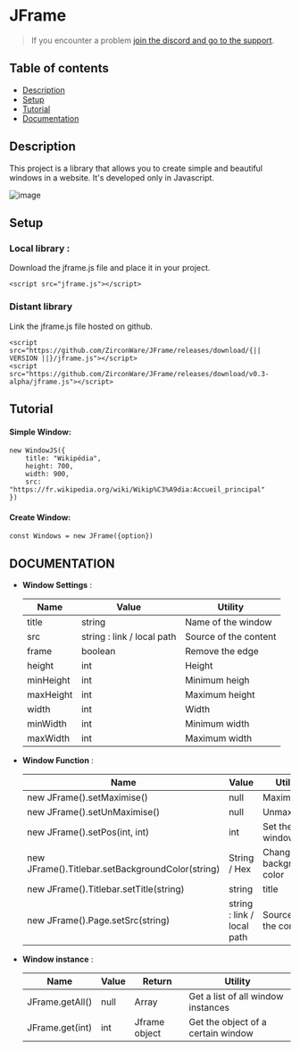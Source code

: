 # JFrame

> If you encounter a problem [join the discord and go to the support](https://discord.gg/8BnPPR89MG).

## Table of contents
* [Description](#description)
* [Setup](#setup)
* [Tutorial](#tutorial)
* [Documentation](#documentation)

## Description
This project is a library that allows you to create simple and beautiful windows in a website.
It's developed only in Javascript.

![image](https://user-images.githubusercontent.com/46485459/135723707-ac0c8fe9-fbe7-4d3d-a2b7-85d5a6378e6c.png)
	
## Setup
### Local library :

Download the jframe.js file and place it in your project.

```
<script src="jframe.js"></script>
```

### Distant library

Link the jframe.js file hosted on github.

```
<script src="https://github.com/ZirconWare/JFrame/releases/download/{|| VERSION ||}/jframe.js"></script>
<script src="https://github.com/ZirconWare/JFrame/releases/download/v0.3-alpha/jframe.js"></script>
```
## Tutorial

#### Simple Window:

```
new WindowJS({
	title: "Wikipédia",
	height: 700,
	width: 900,
	src: "https://fr.wikipedia.org/wiki/Wikip%C3%A9dia:Accueil_principal"
})
```
#### Create Window:
```
const Windows = new JFrame({option})
```

## DOCUMENTATION

* **Window Settings** :

    **Name**|**Value**|**Utility**
    -----|-----|-----
    title|string|Name of the window
    src|string : link / local path|Source of the content
    frame|boolean|Remove the edge
    height|int|Height
    minHeight|int|Minimum heigh
    maxHeight|int|Maximum height
    width|int|Width
    minWidth|int|Minimum width
    maxWidth|int|Maximum width
    

* **Window Function** :

    **Name**|**Value**|**Utility**
    -----|-----|-----
    new JFrame().setMaximise()|null|Maximise
    new JFrame().setUnMaximise()|null|Unmaximise
    new JFrame().setPos(int, int)|int|Set the window pos
    new JFrame().Titlebar.setBackgroundColor(string)|String / Hex|Change background color
    new JFrame().Titlebar.setTitle(string)|string|title
    new JFrame().Page.setSrc(string)|string : link / local path|Source of the content
    
* **Window instance** :

    **Name**|**Value**|**Return**|**Utility**
    -----|-----|-----|------
    JFrame.getAll()|null|Array|Get a list of all window instances
    JFrame.get(int)|int|Jframe object|Get the object of a certain window
